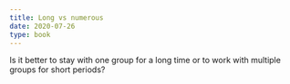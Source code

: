 ```yaml
---
title: Long vs numerous
date: 2020-07-26
type: book
---
```


Is it better to stay with one group for a long time or to work with multiple groups for short periods?

